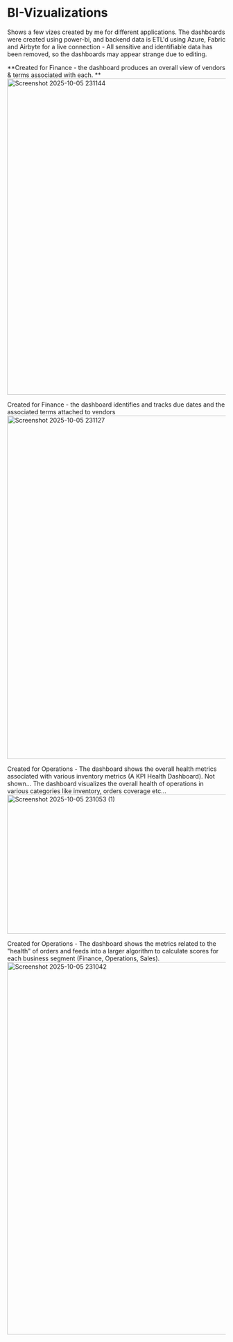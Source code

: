 # BI-Vizualizations
Shows a few vizes created by me for different applications. The dashboards were created using power-bi, and backend data is ETL'd using Azure, Fabric and Airbyte for a live connection  - All sensitive and identifiable data has been removed, so the dashboards may appear strange due to editing.

**Created for Finance - the dashboard produces an overall view of vendors & terms associated with each. **
<img width="1556" height="729" alt="Screenshot 2025-10-05 231144" src="https://github.com/user-attachments/assets/6ced5f5d-29db-4b0e-a341-d3fdace01a05" />



Created for Finance - the dashboard identifies and tracks due dates and the associated terms attached to vendors
<img width="1513" height="792" alt="Screenshot 2025-10-05 231127" src="https://github.com/user-attachments/assets/3613fc21-3833-4d24-8957-e7889eefb93d" />


Created for Operations - The dashboard shows the overall health metrics associated with various inventory metrics (A KPI Health Dashboard). Not shown... The dashboard visualizes the overall health of operations in various categories like inventory, orders coverage etc...
<img width="1545" height="321" alt="Screenshot 2025-10-05 231053 (1)" src="https://github.com/user-attachments/assets/04314c02-0362-42e7-a2a8-716f0121e5f2" />



Created for Operations - The dashboard shows the metrics related to the "health" of orders and feeds into a larger algorithm to calculate scores for each business segment (Finance, Operations, Sales).
<img width="1508" height="859" alt="Screenshot 2025-10-05 231042" src="https://github.com/user-attachments/assets/b7ffe4ff-313c-4fc2-be1b-d34e46e175c8" />


